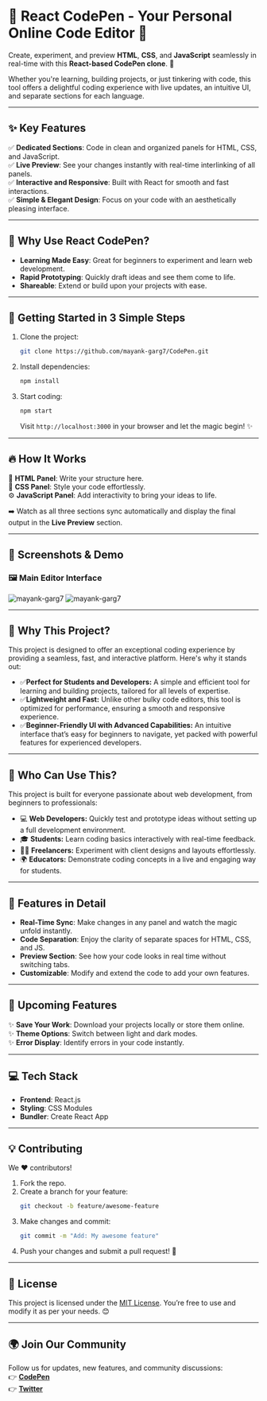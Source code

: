 


# 🌟 **React CodePen** - Your Personal Online Code Editor 🌟

Create, experiment, and preview **HTML**, **CSS**, and **JavaScript** seamlessly in real-time with this **React-based CodePen clone**. 🚀

Whether you're learning, building projects, or just tinkering with code, this tool offers a delightful coding experience with live updates, an intuitive UI, and separate sections for each language.

---

## ✨ **Key Features**

✅ **Dedicated Sections**: Code in clean and organized panels for HTML, CSS, and JavaScript.  
✅ **Live Preview**: See your changes instantly with real-time interlinking of all panels.  
✅ **Interactive and Responsive**: Built with React for smooth and fast interactions.  
✅ **Simple & Elegant Design**: Focus on your code with an aesthetically pleasing interface.  

---

## 🎯 **Why Use React CodePen?**

- **Learning Made Easy**: Great for beginners to experiment and learn web development.  
- **Rapid Prototyping**: Quickly draft ideas and see them come to life.  
- **Shareable**: Extend or build upon your projects with ease.  

---

## 🚀 **Getting Started in 3 Simple Steps**

1. Clone the project:  
   ```bash
   git clone https://github.com/mayank-garg7/CodePen.git
   ```

2. Install dependencies:  
   ```bash
   npm install
   ```

3. Start coding:  
   ```bash
   npm start
   ```
   Visit `http://localhost:3000` in your browser and let the magic begin! ✨

---

## 🔥 **How It Works**

🎨 **HTML Panel**: Write your structure here.  
💅 **CSS Panel**: Style your code effortlessly.  
⚙️ **JavaScript Panel**: Add interactivity to bring your ideas to life.  

➡️ Watch as all three sections sync automatically and display the final output in the **Live Preview** section.

---

## 📸 **Screenshots & Demo**

### 🖼️ **Main Editor Interface** 

 <img src="https://github.com/user-attachments/assets/90326032-e37c-478c-a521-aebf2666c91c" alt="mayank-garg7" />

<img src="https://github.com/user-attachments/assets/ec5ec641-87a6-4f96-bd1b-674c684dc529" alt="mayank-garg7" />
 

---

## 🌟 Why This Project?
This project is designed to offer an exceptional coding experience by providing a seamless, fast, and interactive platform. Here's why it stands out:

- ✅**Perfect for Students and Developers:** A simple and efficient tool for learning and building projects, tailored for all levels of expertise.
- ✅**Lightweight and Fast:** Unlike other bulky code editors, this tool is optimized for performance, ensuring a smooth and responsive experience.
- ✅**Beginner-Friendly UI with Advanced Capabilities:** An intuitive interface that’s easy for beginners to navigate, yet packed with powerful features for experienced developers.

---

## 🎯 Who Can Use This?
This project is built for everyone passionate about web development, from beginners to professionals:

- 💻 **Web Developers:** Quickly test and prototype ideas without setting up a full development environment.
- 🎓 **Students:** Learn coding basics interactively with real-time feedback.
- 👩‍💻 **Freelancers:** Experiment with client designs and layouts effortlessly.
- 🌍 **Educators:** Demonstrate coding concepts in a live and engaging way for students.

---
## 📖 **Features in Detail**

- **Real-Time Sync**: Make changes in any panel and watch the magic unfold instantly.  
- **Code Separation**: Enjoy the clarity of separate spaces for HTML, CSS, and JS.  
- **Preview Section**: See how your code looks in real time without switching tabs.  
- **Customizable**: Modify and extend the code to add your own features.

---

## 🎯 **Upcoming Features**

✨ **Save Your Work**: Download your projects locally or store them online.  
✨ **Theme Options**: Switch between light and dark modes.  
✨ **Error Display**: Identify errors in your code instantly.

---

## 💻 **Tech Stack**

- **Frontend**: React.js  
- **Styling**: CSS Modules  
- **Bundler**: Create React App  

---

## 💡 **Contributing**

We ❤️ contributors!  

1. Fork the repo.  
2. Create a branch for your feature:
   ```bash
   git checkout -b feature/awesome-feature
   ```
3. Make changes and commit:
   ```bash
   git commit -m "Add: My awesome feature"
   ```
4. Push your changes and submit a pull request! 🎉  

---

## 📜 **License**

This project is licensed under the [MIT License](LICENSE). You’re free to use and modify it as per your needs. 😊

---

## 🌍 **Join Our Community**

Follow us for updates, new features, and community discussions:  
👉 **[CodePen](https://github.com/mayank-garg7/CodePen)**  
👉 **[Twitter](https://twitter.com/your-handle)**  

